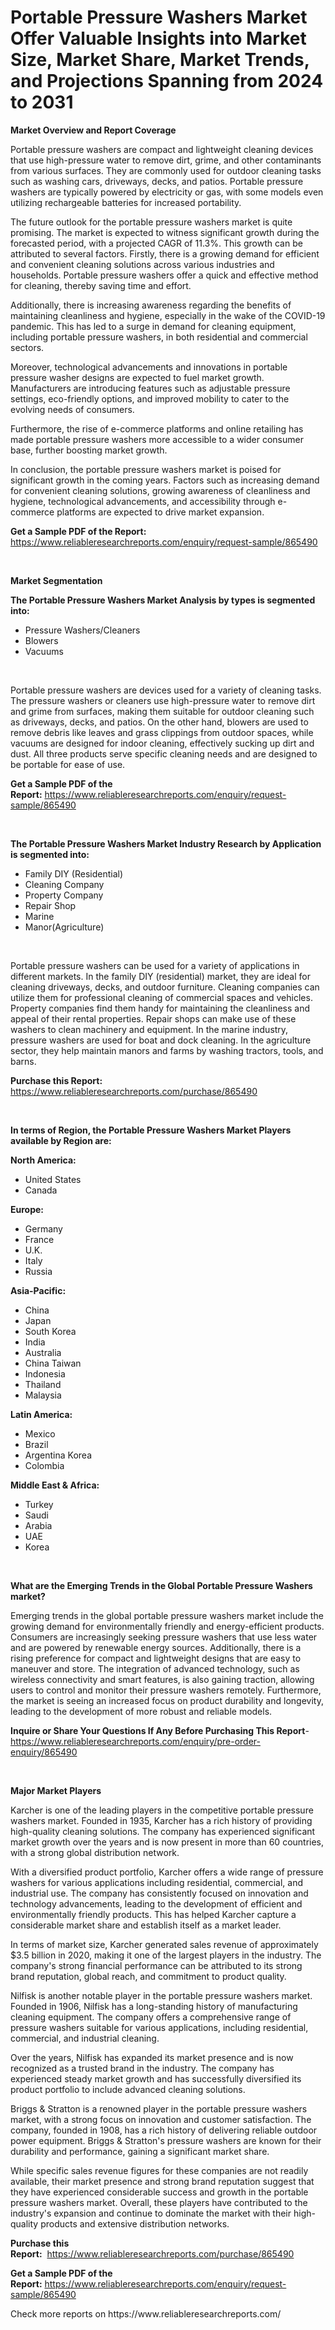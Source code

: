 <p><h1>Portable Pressure Washers Market Offer Valuable Insights into Market Size, Market Share, Market Trends, and Projections Spanning from 2024 to 2031</h1></p><p><strong>Market Overview and Report Coverage</strong></p>
<p><p>Portable pressure washers are compact and lightweight cleaning devices that use high-pressure water to remove dirt, grime, and other contaminants from various surfaces. They are commonly used for outdoor cleaning tasks such as washing cars, driveways, decks, and patios. Portable pressure washers are typically powered by electricity or gas, with some models even utilizing rechargeable batteries for increased portability.</p><p>The future outlook for the portable pressure washers market is quite promising. The market is expected to witness significant growth during the forecasted period, with a projected CAGR of 11.3%. This growth can be attributed to several factors. Firstly, there is a growing demand for efficient and convenient cleaning solutions across various industries and households. Portable pressure washers offer a quick and effective method for cleaning, thereby saving time and effort.</p><p>Additionally, there is increasing awareness regarding the benefits of maintaining cleanliness and hygiene, especially in the wake of the COVID-19 pandemic. This has led to a surge in demand for cleaning equipment, including portable pressure washers, in both residential and commercial sectors.</p><p>Moreover, technological advancements and innovations in portable pressure washer designs are expected to fuel market growth. Manufacturers are introducing features such as adjustable pressure settings, eco-friendly options, and improved mobility to cater to the evolving needs of consumers.</p><p>Furthermore, the rise of e-commerce platforms and online retailing has made portable pressure washers more accessible to a wider consumer base, further boosting market growth.</p><p>In conclusion, the portable pressure washers market is poised for significant growth in the coming years. Factors such as increasing demand for convenient cleaning solutions, growing awareness of cleanliness and hygiene, technological advancements, and accessibility through e-commerce platforms are expected to drive market expansion.</p></p>
<p><strong>Get a Sample PDF of the Report:</strong> <a href="https://www.reliableresearchreports.com/enquiry/request-sample/865490">https://www.reliableresearchreports.com/enquiry/request-sample/865490</a></p>
<p>&nbsp;</p>
<p><strong>Market Segmentation</strong></p>
<p><strong>The Portable Pressure Washers Market Analysis by types is segmented into:</strong></p>
<p><ul><li>Pressure Washers/Cleaners</li><li>Blowers</li><li>Vacuums</li></ul></p>
<p>&nbsp;</p>
<p><p>Portable pressure washers are devices used for a variety of cleaning tasks. The pressure washers or cleaners use high-pressure water to remove dirt and grime from surfaces, making them suitable for outdoor cleaning such as driveways, decks, and patios. On the other hand, blowers are used to remove debris like leaves and grass clippings from outdoor spaces, while vacuums are designed for indoor cleaning, effectively sucking up dirt and dust. All three products serve specific cleaning needs and are designed to be portable for ease of use.</p></p>
<p><strong>Get a Sample PDF of the Report:</strong>&nbsp;<a href="https://www.reliableresearchreports.com/enquiry/request-sample/865490">https://www.reliableresearchreports.com/enquiry/request-sample/865490</a></p>
<p>&nbsp;</p>
<p><strong>The Portable Pressure Washers Market Industry Research by Application is segmented into:</strong></p>
<p><ul><li>Family DIY (Residential)</li><li>Cleaning Company</li><li>Property Company</li><li>Repair Shop</li><li>Marine</li><li>Manor(Agriculture)</li></ul></p>
<p>&nbsp;</p>
<p><p>Portable pressure washers can be used for a variety of applications in different markets. In the family DIY (residential) market, they are ideal for cleaning driveways, decks, and outdoor furniture. Cleaning companies can utilize them for professional cleaning of commercial spaces and vehicles. Property companies find them handy for maintaining the cleanliness and appeal of their rental properties. Repair shops can make use of these washers to clean machinery and equipment. In the marine industry, pressure washers are used for boat and dock cleaning. In the agriculture sector, they help maintain manors and farms by washing tractors, tools, and barns.</p></p>
<p><strong>Purchase this Report:</strong>&nbsp; <a href="https://www.reliableresearchreports.com/purchase/865490">https://www.reliableresearchreports.com/purchase/865490</a></p>
<p>&nbsp;</p>
<p><strong>In terms of Region, the Portable Pressure Washers Market Players available by Region are:</strong></p>
<p>
    <p> <strong> North America: </strong>
        <ul>
            <li>United States</li>
            <li>Canada</li>
        </ul>
        </p> 
    <p> <strong> Europe: </strong>
        <ul>
            <li>Germany</li>
            <li>France</li>
            <li>U.K.</li>
            <li>Italy</li>
            <li>Russia</li>
        </ul>
        </p> 
    <p> <strong> Asia-Pacific: </strong>
        <ul>
            <li>China</li>
            <li>Japan</li>
            <li>South Korea</li>
            <li>India</li>
            <li>Australia</li>
            <li>China Taiwan</li>
            <li>Indonesia</li>
            <li>Thailand</li>
            <li>Malaysia</li>
        </ul>
        </p> 
    <p> <strong> Latin America: </strong>
        <ul>
            <li>Mexico</li>
            <li>Brazil</li>
            <li>Argentina Korea</li>
            <li>Colombia</li>
        </ul>
        </p> 
    <p> <strong> Middle East & Africa: </strong>
        <ul>
            <li>Turkey</li>
            <li>Saudi</li>
            <li>Arabia</li>
            <li>UAE</li>
            <li>Korea</li>
        </ul>
    </p>
    </p>
<p>&nbsp;</p>
<p><strong>What are the Emerging Trends in the Global Portable Pressure Washers market?</strong></p>
<p><p>Emerging trends in the global portable pressure washers market include the growing demand for environmentally friendly and energy-efficient products. Consumers are increasingly seeking pressure washers that use less water and are powered by renewable energy sources. Additionally, there is a rising preference for compact and lightweight designs that are easy to maneuver and store. The integration of advanced technology, such as wireless connectivity and smart features, is also gaining traction, allowing users to control and monitor their pressure washers remotely. Furthermore, the market is seeing an increased focus on product durability and longevity, leading to the development of more robust and reliable models.</p></p>
<p><strong>Inquire or Share Your Questions If Any Before Purchasing This Report</strong>- <a href="https://www.reliableresearchreports.com/enquiry/pre-order-enquiry/865490">https://www.reliableresearchreports.com/enquiry/pre-order-enquiry/865490</a></p>
<p>&nbsp;</p>
<p><strong>Major Market Players</strong></p>
<p><p>Karcher is one of the leading players in the competitive portable pressure washers market. Founded in 1935, Karcher has a rich history of providing high-quality cleaning solutions. The company has experienced significant market growth over the years and is now present in more than 60 countries, with a strong global distribution network.</p><p>With a diversified product portfolio, Karcher offers a wide range of pressure washers for various applications including residential, commercial, and industrial use. The company has consistently focused on innovation and technology advancements, leading to the development of efficient and environmentally friendly products. This has helped Karcher capture a considerable market share and establish itself as a market leader.</p><p>In terms of market size, Karcher generated sales revenue of approximately $3.5 billion in 2020, making it one of the largest players in the industry. The company's strong financial performance can be attributed to its strong brand reputation, global reach, and commitment to product quality.</p><p>Nilfisk is another notable player in the portable pressure washers market. Founded in 1906, Nilfisk has a long-standing history of manufacturing cleaning equipment. The company offers a comprehensive range of pressure washers suitable for various applications, including residential, commercial, and industrial cleaning.</p><p>Over the years, Nilfisk has expanded its market presence and is now recognized as a trusted brand in the industry. The company has experienced steady market growth and has successfully diversified its product portfolio to include advanced cleaning solutions.</p><p>Briggs & Stratton is a renowned player in the portable pressure washers market, with a strong focus on innovation and customer satisfaction. The company, founded in 1908, has a rich history of delivering reliable outdoor power equipment. Briggs & Stratton's pressure washers are known for their durability and performance, gaining a significant market share.</p><p>While specific sales revenue figures for these companies are not readily available, their market presence and strong brand reputation suggest that they have experienced considerable success and growth in the portable pressure washers market. Overall, these players have contributed to the industry's expansion and continue to dominate the market with their high-quality products and extensive distribution networks.</p></p>
<p><strong>Purchase this Report:</strong>&nbsp;&nbsp;<a href="https://www.reliableresearchreports.com/purchase/865490">https://www.reliableresearchreports.com/purchase/865490</a></p>
<p></p>
<p><strong>Get a Sample PDF of the Report:</strong>&nbsp;<a href="https://www.reliableresearchreports.com/enquiry/request-sample/865490">https://www.reliableresearchreports.com/enquiry/request-sample/865490</a></p>
<p>Check more reports on https://www.reliableresearchreports.com/</p>